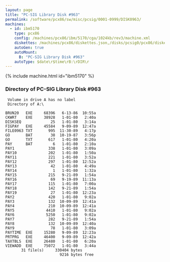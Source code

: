 ```yaml
---
layout: page
title: "PC-SIG Library Disk #963"
permalink: /software/pcx86/sw/misc/pcsig/0001-0999/DISK0963/
machines:
  - id: ibm5170
    type: pcx86
    config: /machines/pcx86/ibm/5170/cga/1024kb/rev3/machine.xml
    diskettes: /machines/pcx86/diskettes.json,/disks/pcsig0/pcx86/diskettes.json
    autoGen: true
    autoMount:
      B: "PC-SIG Library Disk #963"
    autoType: $date\r$time\rB:\rDIR\r
---
```


{% include machine.html id="ibm5170" %}

### Directory of PC-SIG Library Disk #963

     Volume in drive A has no label
     Directory of A:\

    BRUN20   EXE     68396   6-13-86  10:55a
    CKWRT    EXE     38928   1-01-80   2:40a
    DISKSEQ             25   1-01-80   3:14a
    FIGPAY   EXE     45584   9-09-89  12:47a
    FILE0963 TXT       995  11-30-89   4:17p
    GO       BAT        38  10-19-87   3:56p
    GO       TXT       617   1-01-80   4:20a
    PAY      BAT         6   1-01-80   2:10a
    PAY1               338   1-01-80   3:09a
    PAY10              202   1-01-80   1:50a
    PAY11              221   1-01-80   3:52a
    PAY12              297   1-01-80  12:52a
    PAY13               42   1-01-80   4:49a
    PAY14                1   1-01-80   1:32a
    PAY15              215   9-21-89   1:54a
    PAY16               69   9-19-89  11:13a
    PAY17              115   1-01-80   7:00a
    PAY18              142   9-21-89   1:54a
    PAY19               27   1-01-80  12:23a
    PAY2               420   1-01-80   9:02a
    PAY3               132  10-09-89  12:41a
    PAY4               210  10-09-89  12:41a
    PAY5              4410   1-01-80   9:02a
    PAY6              5250   1-01-80   9:02a
    PAY7               282   9-21-89   1:54a
    PAY8               132  10-09-89  12:40a
    PAY9                78   1-01-80   3:09a
    PAYTIME  EXE     15280   9-09-89  12:23a
    PRTPRG   EXE     46400   9-09-89  12:42a
    TAXTBLS  EXE     26480   1-01-80   6:20a
    VIEWADD  EXE     75072   1-01-80   3:44a
           31 file(s)     330404 bytes
                            9216 bytes free
